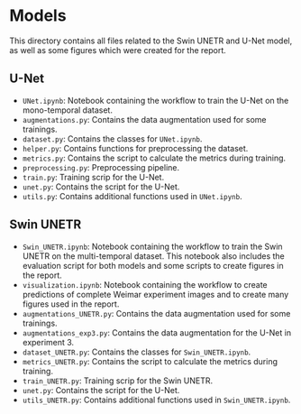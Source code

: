 # Models

This directory contains all files related to the Swin UNETR and U-Net model, as well as some figures which were created for the report.

## U-Net
- `UNet.ipynb`: Notebook containing the workflow to train the U-Net on the mono-temporal dataset.
- `augmentations.py`: Contains the data augmentation used for some trainings.
- `dataset.py`: Contains the classes for `UNet.ipynb`.
- `helper.py`: Contains functions for preprocessing the dataset.
- `metrics.py`: Contains the script to calculate the metrics during training.
- `preprocessing.py`: Preprocessing pipeline.
- `train.py`: Training scrip for the U-Net.
- `unet.py`: Contains the script for the U-Net.
- `utils.py`: Contains additional functions used in `UNet.ipynb`.

## Swin UNETR
- `Swin_UNETR.ipynb`: Notebook containing the workflow to train the Swin UNETR on the multi-temporal dataset. This notebook also includes the evaluation script for both models and some scripts to create figures in the report.
- `visualization.ipynb`: Notebook containing the workflow to create predictions of complete Weimar experiment images and to create many figures used in the report.
- `augmentations_UNETR.py`: Contains the data augmentation used for some trainings.
- `augmentations_exp3.py`: Contains the data augmentation for the U-Net in experiment 3.
- `dataset_UNETR.py`: Contains the classes for `Swin_UNETR.ipynb`.
- `metrics_UNETR.py`: Contains the script to calculate the metrics during training.
- `train_UNETR.py`: Training scrip for the Swin UNETR.
- `unet.py`: Contains the script for the U-Net.
- `utils_UNETR.py`: Contains additional functions used in `Swin_UNETR.ipynb`.
